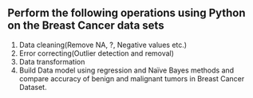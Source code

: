 ## Perform the following operations using Python on the Breast Cancer data sets

1. Data cleaning(Remove NA, ?, Negative values etc.)
2. Error correcting(Outlier detection and removal)
3. Data transformation
4. Build Data model using regression and Naïve Bayes methods and compare accuracy of benign and malignant tumors in Breast Cancer Dataset.
